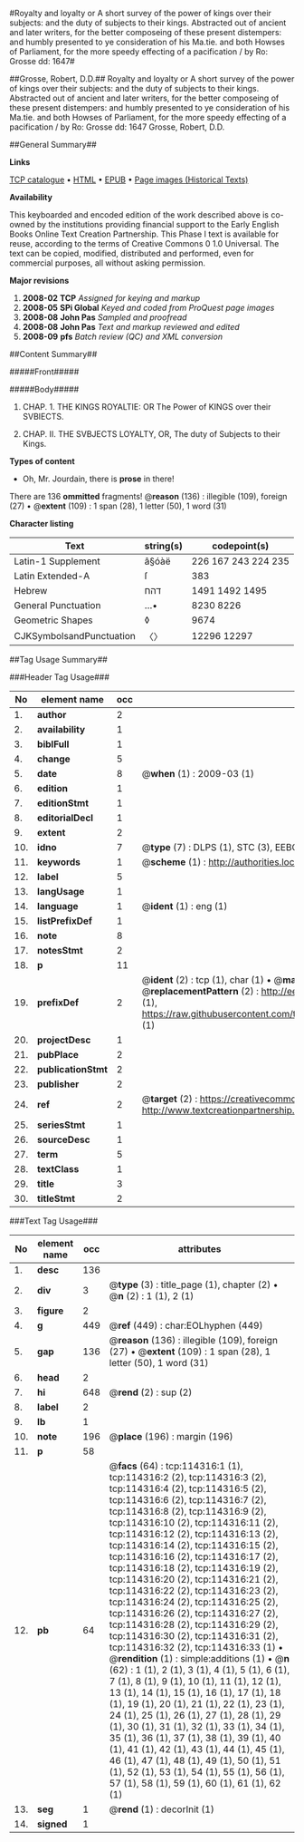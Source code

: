 #Royalty and loyalty or A short survey of the power of kings over their subjects: and the duty of subjects to their kings. Abstracted out of ancient and later writers, for the better composeing of these present distempers: and humbly presented to ye consideration of his Ma.tie. and both Howses of Parliament, for the more speedy effecting of a pacification / by Ro: Grosse dd: 1647#

##Grosse, Robert, D.D.##
Royalty and loyalty or A short survey of the power of kings over their subjects: and the duty of subjects to their kings. Abstracted out of ancient and later writers, for the better composeing of these present distempers: and humbly presented to ye consideration of his Ma.tie. and both Howses of Parliament, for the more speedy effecting of a pacification / by Ro: Grosse dd: 1647
Grosse, Robert, D.D.

##General Summary##

**Links**

[TCP catalogue](http://www.ota.ox.ac.uk/tcp/)  • 
[HTML](http://tei.it.ox.ac.uk/tcp/Texts-HTML/free/A85/A85738.html)  • 
[EPUB](http://tei.it.ox.ac.uk/tcp/Texts-EPUB/free/A85/A85738.epub) • 
[Page images (Historical Texts)](https://data.historicaltexts.jisc.ac.uk/view?pubId=eebo-99862165e&pageId=eebo-99862165e-114316-1)

**Availability**

This keyboarded and encoded edition of the
	       work described above is co-owned by the institutions
	       providing financial support to the Early English Books
	       Online Text Creation Partnership. This Phase I text is
	       available for reuse, according to the terms of Creative
	       Commons 0 1.0 Universal. The text can be copied,
	       modified, distributed and performed, even for
	       commercial purposes, all without asking permission.

**Major revisions**

1. __2008-02__ __TCP__ *Assigned for keying and markup*
1. __2008-05__ __SPi Global__ *Keyed and coded from ProQuest page images*
1. __2008-08__ __John Pas__ *Sampled and proofread*
1. __2008-08__ __John Pas__ *Text and markup reviewed and edited*
1. __2008-09__ __pfs__ *Batch review (QC) and XML conversion*

##Content Summary##

#####Front#####

#####Body#####

1. CHAP. 1. THE KINGS ROYALTIE: OR The Power of KINGS over their SVBIECTS.

1. CHAP. II. THE SVBJECTS LOYALTY, OR, The duty of Subjects to their Kings.

**Types of content**

  * Oh, Mr. Jourdain, there is **prose** in there!

There are 136 **ommitted** fragments! 
 @__reason__ (136) : illegible (109), foreign (27)  •  @__extent__ (109) : 1 span (28), 1 letter (50), 1 word (31)

**Character listing**


|Text|string(s)|codepoint(s)|
|---|---|---|
|Latin-1 Supplement|â§óàë|226 167 243 224 235|
|Latin Extended-A|ſ|383|
|Hebrew|דהח|1491 1492 1495|
|General Punctuation|…•|8230 8226|
|Geometric Shapes|◊|9674|
|CJKSymbolsandPunctuation|〈〉|12296 12297|

##Tag Usage Summary##

###Header Tag Usage###

|No|element name|occ|attributes|
|---|---|---|---|
|1.|__author__|2||
|2.|__availability__|1||
|3.|__biblFull__|1||
|4.|__change__|5||
|5.|__date__|8| @__when__ (1) : 2009-03 (1)|
|6.|__edition__|1||
|7.|__editionStmt__|1||
|8.|__editorialDecl__|1||
|9.|__extent__|2||
|10.|__idno__|7| @__type__ (7) : DLPS (1), STC (3), EEBO-CITATION (1), PROQUEST (1), VID (1)|
|11.|__keywords__|1| @__scheme__ (1) : http://authorities.loc.gov/ (1)|
|12.|__label__|5||
|13.|__langUsage__|1||
|14.|__language__|1| @__ident__ (1) : eng (1)|
|15.|__listPrefixDef__|1||
|16.|__note__|8||
|17.|__notesStmt__|2||
|18.|__p__|11||
|19.|__prefixDef__|2| @__ident__ (2) : tcp (1), char (1)  •  @__matchPattern__ (2) : ([0-9\-]+):([0-9IVX]+) (1), (.+) (1)  •  @__replacementPattern__ (2) : http://eebo.chadwyck.com/downloadtiff?vid=$1&page=$2 (1), https://raw.githubusercontent.com/textcreationpartnership/Texts/master/tcpchars.xml#$1 (1)|
|20.|__projectDesc__|1||
|21.|__pubPlace__|2||
|22.|__publicationStmt__|2||
|23.|__publisher__|2||
|24.|__ref__|2| @__target__ (2) : https://creativecommons.org/publicdomain/zero/1.0/ (1), http://www.textcreationpartnership.org/docs/. (1)|
|25.|__seriesStmt__|1||
|26.|__sourceDesc__|1||
|27.|__term__|5||
|28.|__textClass__|1||
|29.|__title__|3||
|30.|__titleStmt__|2||


###Text Tag Usage###

|No|element name|occ|attributes|
|---|---|---|---|
|1.|__desc__|136||
|2.|__div__|3| @__type__ (3) : title_page (1), chapter (2)  •  @__n__ (2) : 1 (1), 2 (1)|
|3.|__figure__|2||
|4.|__g__|449| @__ref__ (449) : char:EOLhyphen (449)|
|5.|__gap__|136| @__reason__ (136) : illegible (109), foreign (27)  •  @__extent__ (109) : 1 span (28), 1 letter (50), 1 word (31)|
|6.|__head__|2||
|7.|__hi__|648| @__rend__ (2) : sup (2)|
|8.|__label__|2||
|9.|__lb__|1||
|10.|__note__|196| @__place__ (196) : margin (196)|
|11.|__p__|58||
|12.|__pb__|64| @__facs__ (64) : tcp:114316:1 (1), tcp:114316:2 (2), tcp:114316:3 (2), tcp:114316:4 (2), tcp:114316:5 (2), tcp:114316:6 (2), tcp:114316:7 (2), tcp:114316:8 (2), tcp:114316:9 (2), tcp:114316:10 (2), tcp:114316:11 (2), tcp:114316:12 (2), tcp:114316:13 (2), tcp:114316:14 (2), tcp:114316:15 (2), tcp:114316:16 (2), tcp:114316:17 (2), tcp:114316:18 (2), tcp:114316:19 (2), tcp:114316:20 (2), tcp:114316:21 (2), tcp:114316:22 (2), tcp:114316:23 (2), tcp:114316:24 (2), tcp:114316:25 (2), tcp:114316:26 (2), tcp:114316:27 (2), tcp:114316:28 (2), tcp:114316:29 (2), tcp:114316:30 (2), tcp:114316:31 (2), tcp:114316:32 (2), tcp:114316:33 (1)  •  @__rendition__ (1) : simple:additions (1)  •  @__n__ (62) : 1 (1), 2 (1), 3 (1), 4 (1), 5 (1), 6 (1), 7 (1), 8 (1), 9 (1), 10 (1), 11 (1), 12 (1), 13 (1), 14 (1), 15 (1), 16 (1), 17 (1), 18 (1), 19 (1), 20 (1), 21 (1), 22 (1), 23 (1), 24 (1), 25 (1), 26 (1), 27 (1), 28 (1), 29 (1), 30 (1), 31 (1), 32 (1), 33 (1), 34 (1), 35 (1), 36 (1), 37 (1), 38 (1), 39 (1), 40 (1), 41 (1), 42 (1), 43 (1), 44 (1), 45 (1), 46 (1), 47 (1), 48 (1), 49 (1), 50 (1), 51 (1), 52 (1), 53 (1), 54 (1), 55 (1), 56 (1), 57 (1), 58 (1), 59 (1), 60 (1), 61 (1), 62 (1)|
|13.|__seg__|1| @__rend__ (1) : decorInit (1)|
|14.|__signed__|1||
